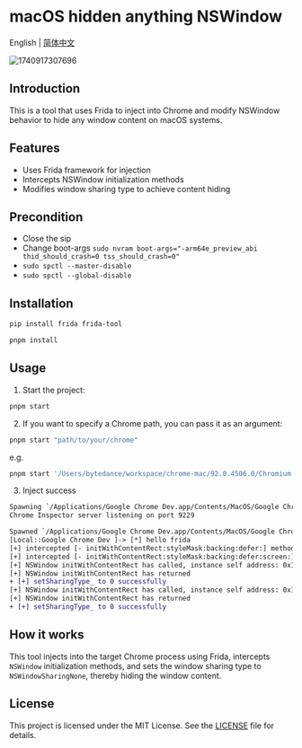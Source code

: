 # macOS hidden anything NSWindow

English | [简体中文](./README.cn.md)

![1740917307696](https://github.com/user-attachments/assets/87d14952-ffc0-4924-8dc7-14e6bf541f54)

## Introduction

This is a tool that uses Frida to inject into Chrome and modify NSWindow behavior to hide any window content on macOS systems.

## Features

- Uses Frida framework for injection
- Intercepts NSWindow initialization methods
- Modifies window sharing type to achieve content hiding

## Precondition
- Close the sip
- Change boot-args `sudo nvram boot-args="-arm64e_preview_abi thid_should_crash=0 tss_should_crash=0"`
- `sudo spctl --master-disable`
- `sudo spctl --global-disable`

## Installation

```bash
pip install frida frida-tool

pnpm install
```

## Usage

1. Start the project:

```bash
pnpm start
```

2. If you want to specify a Chrome path, you can pass it as an argument:

```bash
pnpm start "path/to/your/chrome"
```

e.g.

```bash
pnpm start '/Users/bytedance/workspace/chrome-mac/92.0.4506.0/Chromium.app/Contents/MacOS/Chromium'
```

3. Inject success
```diff
Spawning `/Applications/Google Chrome Dev.app/Contents/MacOS/Google Chrome Dev`...
Chrome Inspector server listening on port 9229

Spawned `/Applications/Google Chrome Dev.app/Contents/MacOS/Google Chrome Dev`. Resuming main thread!
[Local::Google Chrome Dev ]-> [*] hello frida
[+] intercepted [- initWithContentRect:styleMask:backing:defer:] methods
[+] intercepted [- initWithContentRect:styleMask:backing:defer:screen:] methods
[+] NSWindow initWithContentRect has called, instance self address: 0x104016157c0
[+] NSWindow initWithContentRect has returned
+ [+] setSharingType_ to 0 successfully
[+] NSWindow initWithContentRect has called, instance self address: 0x10401ea6c00
[+] NSWindow initWithContentRect has returned
+ [+] setSharingType_ to 0 successfully
```

## How it works

This tool injects into the target Chrome process using Frida, intercepts `NSWindow` initialization methods, and sets the window sharing type to `NSWindowSharingNone`, thereby hiding the window content.

## License

This project is licensed under the MIT License. See the [LICENSE](./LICENSE) file for details.
